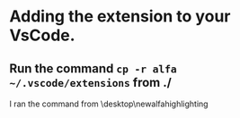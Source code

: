 # Adding the extension to your VsCode. 
## Run the command ```cp -r alfa ~/.vscode/extensions``` from ./
I ran the command from \desktop\newalfahighlighting
